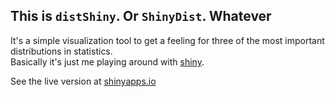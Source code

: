 ## This is `distShiny`. Or `ShinyDist`. Whatever

It's a simple visualization tool to get a feeling for three of the most important distributions in statistics.  
Basically it's just me playing around with [shiny](http://shiny.rstudio.com).

See the live version at [shinyapps.io](https://jemus42.shinyapps.io/distShiny/)

